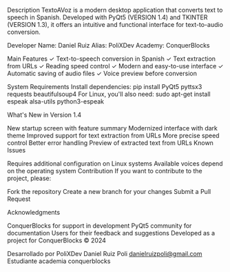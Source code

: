 Description
TextoAVoz is a modern desktop application that converts text to speech in Spanish. Developed with PyQt5 (VERSION 1.4) and TKINTER (VERSION 1.3), it offers an intuitive and functional interface for text-to-audio conversion.

Developer
Name: Daniel Ruiz
Alias: PoliXDev
Academy: ConquerBlocks

Main Features
✓ Text-to-speech conversion in Spanish
✓ Text extraction from URLs
✓ Reading speed control
✓ Modern and easy-to-use interface
✓ Automatic saving of audio files
✓ Voice preview before conversion

System Requirements
Install dependencies:
pip install PyQt5 pyttsx3 requests beautifulsoup4
For Linux, you'll also need:
sudo apt-get install espeak alsa-utils python3-espeak

What's New in Version 1.4

New startup screen with feature summary
Modernized interface with dark theme
Improved support for text extraction from URLs
More precise speed control
Better error handling
Preview of extracted text from URLs
Known Issues

Requires additional configuration on Linux systems
Available voices depend on the operating system
Contribution
If you want to contribute to the project, please:

Fork the repository
Create a new branch for your changes
Submit a Pull Request


Acknowledgments

ConquerBlocks for support in development
PyQt5 community for documentation
Users for their feedback and suggestions
Developed as a project for ConquerBlocks © 2024

Desarrollado por PoliXDev
Daniel Ruiz Poli
danielruizpoli@gmail.com
Estudiante academia conquerblocks
